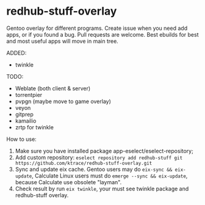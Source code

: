 # redhub-stuff-overlay
Gentoo overlay for different programs.
Create issue when you need add apps, or if you found a bug. Pull requests are welcome.
Best ebuilds for best and most useful apps will move in main tree.

ADDED:
- twinkle

TODO:
- Weblate (both client & server)
- torrentpier
- pvpgn (maybe move to game overlay)
- veyon
- gitprep
- kamailio
- zrtp for twinkle

How to use:

   1. Make sure you have installed package app-eselect/eselect-repository;
   2. Add custom repository: ```eselect repository add redhub-stuff git https://github.com/ktrace/redhub-stuff-overlay.git```
   3. Sync and update eix cache. Gentoo users may do ```eix-sync && eix-update```, Calculate Linux users must do ```emerge --sync && eix-update```, because Calculate use obsolete "layman".
   4. Check result by run ```eix twinkle```, your must see twinkle package and redhub-stuff overlay.
